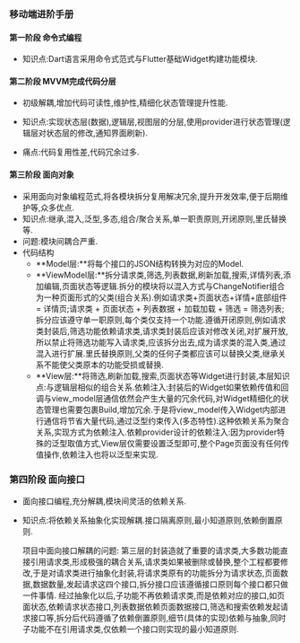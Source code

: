 ### 移动端进阶手册
#### 第一阶段 命令式编程
- 知识点:Dart语言采用命令式范式与Flutter基础Widget构建功能模块.

#### 第二阶段 MVVM完成代码分层
- 初级解耦,增加代码可读性,维护性,精细化状态管理提升性能.

-  知识点:实现状态层(数据),逻辑层,视图层的分层,使用provider进行状态管理(逻辑层对状态层的修改,通知界面刷新).
- 痛点:代码复用性差,代码冗余过多.

#### 第三阶段 面向对象
- 采用面向对象编程范式,将各模块拆分复用解决冗余,提升开发效率,便于后期维护等,众多优点.
- 知识点:继承,混入,泛型,多态,组合/聚合关系,单一职责原则,开闭原则,里氏替换等.
- 问题:模块间耦合严重.
- 代码结构
  - **Model层:**将每个接口的JSON结构转换为对应的Model.
  - **ViewModel层:**拆分请求类,筛选,列表数据,刷新加载,搜索,详情列表,添加编辑,页面状态等逻辑.拆分的模块将以混入方式与ChangeNotifier组合为一种页面形式的父类(组合关系).例如请求类+页面状态+详情+底部组件 = 详情页;请求类 + 页面状态 + 列表数据 + 加载加载 + 筛选 = 筛选列表;拆分应该遵守单一职原则,每个类仅支持一个功能.遵循开闭原则,例如请求类封装后,筛选功能依赖请求类,请求类封装后应该对修改关闭,对扩展开放,所以禁止将筛选功能写入请求类,应该拆分出去,成为请求类的混入类,通过混入进行扩展.里氏替换原则,父类的任何子类都应该可以替换父类,继承关系不能使父类原本的功能受损或替换.
  - **View层:**将筛选,刷新加载,搜索,页面状态等Widget进行封装,本层知识点:与逻辑层相似的组合关系.依赖注入:封装后的Widget如果依赖传值和回调与view_model层通信依然会产生大量的冗余代码,对Widget精细化的状态管理也需要包裹Build,增加冗余.于是将view_model传入Widget内部进行通信将节省大量代码,通过泛型约束传入(多态特性).这种依赖关系为聚合关系,实现方式为依赖注入.依赖provider设计的依赖注入:因为provider特殊的泛型取值方式,View层仅需要设置泛型即可,整个Page页面没有任何传值操作,依赖注入也将以泛型来实现.

### 第四阶段 面向接口

- 面向接口编程,充分解耦,模块间灵活的依赖关系.

- 知识点:将依赖关系抽象化实现解耦.接口隔离原则,最小知道原则,依赖倒置原则.

  项目中面向接口解耦的问题:
  第三层的封装造就了重要的请求类,大多数功能直接引用请求类,形成极强的耦合关系,请求类如果被删除或替换,整个工程都要修改,于是对请求类进行抽象化封装,将请求类原有的功能拆分为请求状态,页面数据,数据数量,发起请求这四个接口,拆分接口应该遵循接口原则每个接口都只做一件事情.
  经过抽象化以后,子功能不再依赖请求类,而是依赖对应的接口,如页面状态,依赖请求状态接口,列表数据依赖页面数据接口,筛选和搜索依赖发起请求接口等,拆分后代码遵循了依赖倒置原则,细节(具体的实现)依赖与抽象,同时子功能不在引用请求类,仅依赖一个接口则实现的最小知道原则.